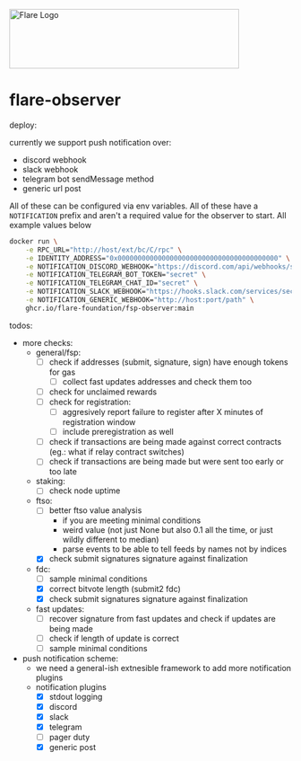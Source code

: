 <p align="left">
  <a href="https://flare.network/" target="blank"><img src="https://content.flare.network/Flare-2.svg" width="410" height="106" alt="Flare Logo" /></a>
</p>

# flare-observer

deploy:

currently we support push notification over:
- discord webhook
- slack webhook
- telegram bot sendMessage method
- generic url post

All of these can be configured via env variables. All of these have a `NOTIFICATION` prefix and 
aren't a required value for the observer to start. All example values below

```bash
docker run \
    -e RPC_URL="http://host/ext/bc/C/rpc" \
    -e IDENTITY_ADDRESS="0x0000000000000000000000000000000000000000" \
    -e NOTIFICATION_DISCORD_WEBHOOK="https://discord.com/api/webhooks/secret/secret" \
    -e NOTIFICATION_TELEGRAM_BOT_TOKEN="secret" \
    -e NOTIFICATION_TELEGRAM_CHAT_ID="secret" \
    -e NOTIFICATION_SLACK_WEBHOOK="https://hooks.slack.com/services/secret/secret/secret" \
    -e NOTIFICATION_GENERIC_WEBHOOK="http://host:port/path" \
    ghcr.io/flare-foundation/fsp-observer:main
```

todos:

- more checks:
    - general/fsp:
        - [ ] check if addresses (submit, signature, sign) have enough tokens for gas
            - [ ] collect fast updates addresses and check them too
        - [ ] check for unclaimed rewards
        - [ ] check for registration:
            - [ ] aggresively report failure to register after X minutes of registration window
            - [ ] include preregistration as well
        - [ ] check if transactions are being made against correct contracts (eg.: what if relay contract switches)
        - [ ] check if transactions are being made but were sent too early or too late
    - staking:
        - [ ] check node uptime
    - ftso:
        - [ ] better ftso value analysis 
            - if you are meeting minimal conditions
            - weird value (not just None but also 0.1 all the time, or just wildly different to median)
            - parse events to be able to tell feeds by names not by indices
        - [x] check submit signatures signature against finalization 
    - fdc:
        - [ ] sample minimal conditions
        - [x] correct bitvote length (submit2 fdc)
        - [x] check submit signatures signature against finalization 
    - fast updates:
        - [ ] recover signature from fast updates and check if updates are being made 
        - [ ] check if length of update is correct
        - [ ] sample minimal conditions
- push notification scheme:
    - we need a general-ish extnesible framework to add more notification plugins
    - notification plugins
        - [x] stdout logging
        - [x] discord
        - [x] slack
        - [x] telegram
        - [ ] pager duty
        - [x] generic post
